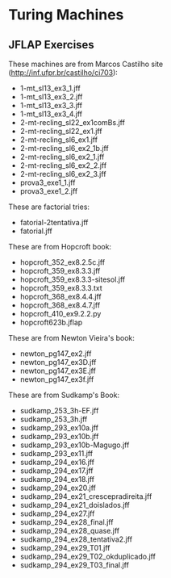 # Turing Machines

## JFLAP Exercises

These machines are from Marcos Castilho site (http://inf.ufpr.br/castilho/ci703):
 * 1-mt_sl13_ex3_1.jff
 * 1-mt_sl13_ex3_2.jff
 * 1-mt_sl13_ex3_3.jff
 * 1-mt_sl13_ex3_4.jff
 * 2-mt-recling_sl22_ex1comBs.jff
 * 2-mt-recling_sl22_ex1.jff
 * 2-mt-recling_sl6_ex1.jff
 * 2-mt-recling_sl6_ex2_1b.jff
 * 2-mt-recling_sl6_ex2_1.jff
 * 2-mt-recling_sl6_ex2_2.jff
 * 2-mt-recling_sl6_ex2_3.jff
 * prova3_exe1_1.jff
 * prova3_exe1_2.jff
 
These are factorial tries: 
 * fatorial-2tentativa.jff
 * fatorial.jff

These are from Hopcroft book:
 * hopcroft_352_ex8.2.5c.jff
 * hopcroft_359_ex8.3.3.jff
 * hopcroft_359_ex8.3.3-sitesol.jff
 * hopcroft_359_ex8.3.3.txt
 * hopcroft_368_ex8.4.4.jff
 * hopcroft_368_ex8.4.7.jff
 * hopcroft_410_ex9.2.2.py
 * hopcroft623b.jflap

These are from Newton Vieira's book:
 * newton_pg147_ex2.jff
 * newton_pg147_ex3D.jff
 * newton_pg147_ex3E.jff
 * newton_pg147_ex3f.jff

These are from Sudkamp's Book:
 * sudkamp_253_3h-EF.jff
 * sudkamp_253_3h.jff
 * sudkamp_293_ex10a.jff
 * sudkamp_293_ex10b.jff
 * sudkamp_293_ex10b-Magugo.jff
 * sudkamp_293_ex11.jff
 * sudkamp_294_ex16.jff
 * sudkamp_294_ex17.jff
 * sudkamp_294_ex18.jff
 * sudkamp_294_ex20.jff
 * sudkamp_294_ex21_crescepradireita.jff
 * sudkamp_294_ex21_doislados.jff
 * sudkamp_294_ex27.jff
 * sudkamp_294_ex28_final.jff
 * sudkamp_294_ex28_quase.jff
 * sudkamp_294_ex28_tentativa2.jff
 * sudkamp_294_ex29_T01.jff
 * sudkamp_294_ex29_T02_okduplicado.jff
 * sudkamp_294_ex29_T03_final.jff

